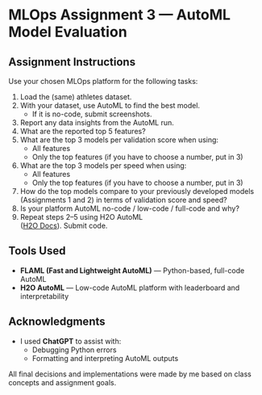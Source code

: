 # MLOps Assignment 3 — AutoML Model Evaluation

## Assignment Instructions

Use your chosen MLOps platform for the following tasks:

1. Load the (same) athletes dataset.
2. With your dataset, use AutoML to find the best model.  
   - If it is no-code, submit screenshots.
3. Report any data insights from the AutoML run.
4. What are the reported top 5 features?
5. What are the top 3 models per validation score when using:
   - All features  
   - Only the top features (if you have to choose a number, put in 3)
6. What are the top 3 models per speed when using:
   - All features  
   - Only the top features (if you have to choose a number, put in 3)
7. How do the top models compare to your previously developed models (Assignments 1 and 2) in terms of validation score and speed?
8. Is your platform AutoML no-code / low-code / full-code and why?
9. Repeat steps 2–5 using H2O AutoML  
   ([H2O Docs](https://docs.h2o.ai/h2o/latest-stable/h2o-docs/automl.html)). Submit code.


## Tools Used

- **FLAML (Fast and Lightweight AutoML)** — Python-based, full-code AutoML
- **H2O AutoML** — Low-code AutoML platform with leaderboard and interpretability


## Acknowledgments

- I used **ChatGPT** to assist with:
  - Debugging Python errors
  - Formatting and interpreting AutoML outputs

All final decisions and implementations were made by me based on class concepts and assignment goals.

